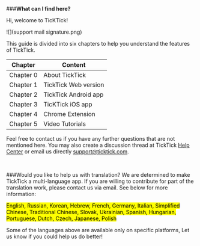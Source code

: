 

###**What can I find here?**


Hi, welcome to TicKTick!

![](support mail signature.png)

This guide is divided into six chapters to help you understand the features of TickTick.

| Chapter | Content |
| -- | -- |
|Chapter 0| About TickTick |
|Chapter 1| TickTick Web version |
|Chapter 2| TickTick Android app |
|Chapter 3| TicKTick iOS app |
|Chapter 4| Chrome Extension |
|Chapter 5| Video Tutorials |
  

Feel free to contact us if you have any further questions that are not mentioned here. You may also create a discussion thread at TickTick [Help Center](https://help.ticktick.com/forum) or email us directly [support@ticktick.com](mailto:support@ticktick.com).

<br />

###Would you like to help us with translation?
We are determined to make TickTick a multi-language app. If you are willing to contribute for part of the translation work, please contact us via email. See below for more information:

<mark>English, Russian, Korean, Hebrew, French, Germany, Italian, Simplified Chinese, Traditional Chinese, Slovak, Ukrainian, Spanish, Hungarian, Portuguese, Dutch, Czech, Japanese, Polish </mark>

Some of the languages above are available only on specific platforms, Let us know if you could help us do better!











